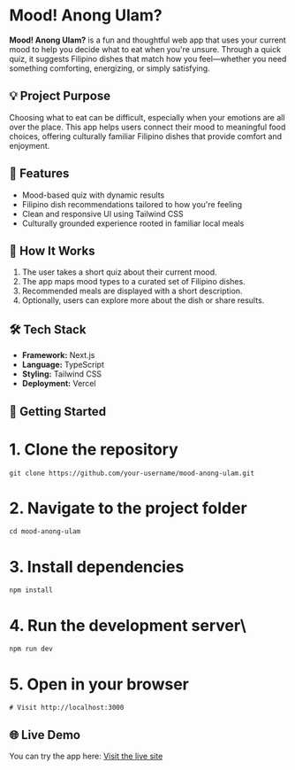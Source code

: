 # Mood! Anong Ulam?

**Mood! Anong Ulam?** is a fun and thoughtful web app that uses your current mood to help you decide what to eat when you're unsure. Through a quick quiz, it suggests Filipino dishes that match how you feel—whether you need something comforting, energizing, or simply satisfying.

## 💡 Project Purpose

Choosing what to eat can be difficult, especially when your emotions are all over the place. This app helps users connect their mood to meaningful food choices, offering culturally familiar Filipino dishes that provide comfort and enjoyment.

## 🎯 Features

- Mood-based quiz with dynamic results
- Filipino dish recommendations tailored to how you're feeling
- Clean and responsive UI using Tailwind CSS
- Culturally grounded experience rooted in familiar local meals

## 🧠 How It Works

1. The user takes a short quiz about their current mood.
2. The app maps mood types to a curated set of Filipino dishes.
3. Recommended meals are displayed with a short description.
4. Optionally, users can explore more about the dish or share results.

## 🛠️ Tech Stack

- **Framework:** Next.js
- **Language:** TypeScript
- **Styling:** Tailwind CSS
- **Deployment:** Vercel 

## 🚀 Getting Started


# 1. Clone the repository
```
git clone https://github.com/your-username/mood-anong-ulam.git
```

# 2. Navigate to the project folder
```
cd mood-anong-ulam
```

# 3. Install dependencies
```
npm install
```

# 4. Run the development server\
```
npm run dev
```

# 5. Open in your browser
```
# Visit http://localhost:3000
```

## 🌐 Live Demo

You can try the app here: [Visit the live site](https://mood-anong-ulam.vercel.app/)
